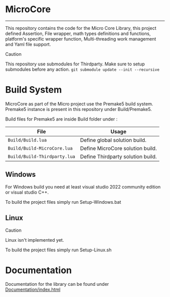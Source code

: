 # MicroCore
---
This repository contains the code for the Micro Core Library, this project defined Assertion, File wrapper, math types definitions and functions, platform's specific wrapper function, Multi-threading work management and Yaml file support.

> [!CAUTION]
> This repository use submodules for Thirdparty. Make sure to setup submodules before any action.
> `git submodule update --init --recursive`

# Build System
MicroCore as part of the Micro project use the Premake5 build system. Premake5 instance is present in this repository under Build/Premake5.

Build files for Premake5 are inside Build folder under :

| File  					    | Usage 							|
| ----------------------------- | --------------------------------- |
| `Build/Build.lua`  		 	| Define global solution build. 	|
| `Build/Build-MicroCore.lua`   | Define MicroCore solution build.  |
| `Build/Build-Thirdparty.lua`  | Define Thirdparty solution build. |

## Windows
For Windows build you need at least visual studio 2022 community edition or visual studio C++.

To build the project files simply run Setup-Windows.bat

## Linux
> [!CAUTION]
> Linux isn't implemented yet.

To build the project files simply run Setup-Linux.sh

# Documentation
Documentation for the library can be found under [Documentation/index.html](./Documentation/index.html)
